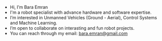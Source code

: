 - Hi, I’m Bara Emran
- I'm a robot specialist with advance hardware and software expertise.
- I’m interested in Unmanned Vehicles (Ground - Aerial), Control Systems and Machine Learning.
- I’m open to collaborate on interasting and fun robot projects.
- You can reach through my email: bara.emran@gmail.com

<!---
BEmran/BEmran is a ✨ special ✨ repository because its `README.md` (this file) appears on your GitHub profile.
You can click the Preview link to take a look at your changes.
--->
